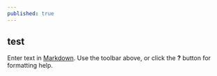 ```yaml
---
published: true
---
```

## test

Enter text in [Markdown](http://daringfireball.net/projects/markdown/). Use the toolbar above, or click the **?** button for formatting help.
